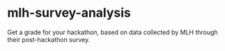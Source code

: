 # mlh-survey-analysis
Get a grade for your hackathon, based on data collected by MLH through their post-hackathon survey.
